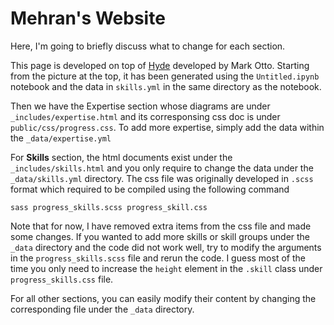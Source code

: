 # Mehran's Website
Here, I'm going to briefly discuss what to change for each section.

This page is developed on top of [Hyde](https://github.com/poole/hyde) developed by Mark Otto. Starting from the picture at the top, it has been generated using the `Untitled.ipynb` notebook and the data in `skills.yml` in the same directory as the notebook.

Then we have the Expertise section whose diagrams are under `_includes/expertise.html` and its corresponsing css doc is under `public/css/progress.css`. To add more expertise, simply add the data within the `_data/expertise.yml`

For **Skills** section, the html documents exist under the `_includes/skills.html` and you only require to change the data under the `_data/skills.yml` directory. The css file was originally developed in `.scss` format which required to be compiled using the following command
```
sass progress_skills.scss progress_skill.css
```
Note that for now, I have removed extra items from the css file and made some changes. If you wanted to add more skills or skill groups under the `_data` directory and the code did not work well, try to modify the arguments in the `progress_skills.scss` file and rerun the code. I guess most of the time you only need to increase the `height` element in the `.skill` class under `progress_skills.css` file.

For all other sections, you can easily modify their content by changing the corresponding file under the `_data` directory.

